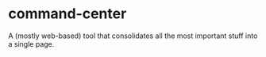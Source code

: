 # command-center
A (mostly web-based) tool that consolidates all the most important stuff into a single page.
